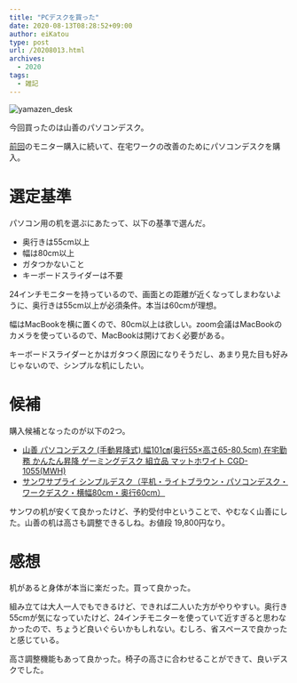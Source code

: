 ```yaml
---
title: "PCデスクを買った"
date: 2020-08-13T08:28:52+09:00
author: eiKatou
type: post
url: /20208013.html
archives:
  - 2020
tags:
  - 雑記
---
```


![yamazen_desk](/uploads/2020/08/yamazen_desk.jpg)

今回買ったのは山善のパソコンデスク。

<!--more-->

[前回](20200718.html)のモニター購入に続いて、在宅ワークの改善のためにパソコンデスクを購入。

# 選定基準
パソコン用の机を選ぶにあたって、以下の基準で選んだ。
- 奥行きは55cm以上
- 幅は80cm以上
- ガタつかないこと
- キーボードスライダーは不要

24インチモニターを持っているので、画面との距離が近くなってしまわないように、奥行きは55cm以上が必須条件。本当は60cmが理想。

幅はMacBookを横に置くので、80cm以上は欲しい。zoom会議はMacBookのカメラを使っているので、MacBookは開けておく必要がある。

キーボードスライダーとかはガタつく原因になりそうだし、あまり見た目も好みじゃないので、シンプルな机にしたい。

# 候補
購入候補となったのが以下の2つ。
- [山善 パソコンデスク (手動昇降式) 幅101㎝(奥行55×高さ65-80.5cm) 在宅勤務 かんたん昇降 ゲーミングデスク 組立品 マットホワイト CGD-1055(MWH)](https://www.amazon.co.jp/dp/B087JWHTR2)
- [サンワサプライ シンプルデスク（平机・ライトブラウン・パソコンデスク・ワークデスク・横幅80cm・奥行60cm）](https://direct.sanwa.co.jp/ItemPage/100-DESKF002LBR)

サンワの机が安くて良かったけど、予約受付中ということで、やむなく山善にした。山善の机は高さも調整できるしね。お値段 19,800円なり。

# 感想
机があると身体が本当に楽だった。買って良かった。

組み立ては大人一人でもできるけど、できれば二人いた方がやりやすい。奥行き55cmが気になっていたけど、24インチモニターを使っていて近すぎると思わなかったので、ちょうど良いぐらいかもしれない。むしろ、省スペースで良かったと感じている。

高さ調整機能もあって良かった。椅子の高さに合わせることができて、良いデスクでした。